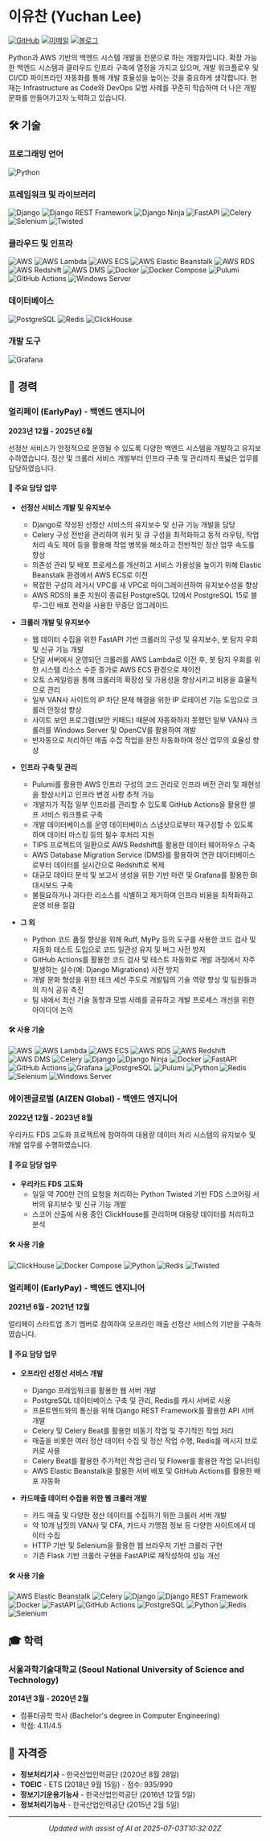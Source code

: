 # 이유찬 (Yuchan Lee)

[![GitHub](https://img.shields.io/badge/-lasuillard-181717?style=flat-square&logo=github&logoColor=white)](https://github.com/lasuillard)
[![이메일](https://img.shields.io/badge/-lasuillard@gmail.com-EA4335?style=flat-square&logo=gmail&logoColor=white)](mailto:lasuillard@gmail.com)
[![블로그](https://img.shields.io/badge/-blog.lasuillard.me-FF5722?style=flat-square&logo=blogger&logoColor=white)](https://blog.lasuillard.me)

Python과 AWS 기반의 백엔드 시스템 개발을 전문으로 하는 개발자입니다. 확장 가능한 백엔드 시스템과 클라우드 인프라 구축에 열정을 가지고 있으며, 개발 워크플로우 및 CI/CD 파이프라인 자동화를 통해 개발 효율성을 높이는 것을 중요하게 생각합니다. 현재는 Infrastructure as Code와 DevOps 모범 사례를 꾸준히 학습하며 더 나은 개발 문화를 만들어가고자 노력하고 있습니다.

## 🛠️ 기술

### 프로그래밍 언어
![Python](https://img.shields.io/badge/-Python-3776AB?style=flat-square&logo=Python&logoColor=white)

### 프레임워크 및 라이브러리
![Django](https://img.shields.io/badge/-Django-092E20?style=flat-square&logo=Django&logoColor=white)
![Django REST Framework](https://img.shields.io/badge/-Django_REST_Framework-A30000?style=flat-square&logo=Django&logoColor=white)
![Django Ninja](https://img.shields.io/badge/-Django_Ninja-092E20?style=flat-square&logo=Django&logoColor=white)
![FastAPI](https://img.shields.io/badge/-FastAPI-009688?style=flat-square&logo=FastAPI&logoColor=white)
![Celery](https://img.shields.io/badge/-Celery-37814A?style=flat-square&logo=Celery&logoColor=white)
![Selenium](https://img.shields.io/badge/-Selenium-43B02A?style=flat-square&logo=Selenium&logoColor=white)
![Twisted](https://img.shields.io/badge/-Twisted-000000?style=flat-square&logo=Python&logoColor=white)

### 클라우드 및 인프라
![AWS](https://img.shields.io/badge/-AWS-232F3E?style=flat-square&logo=amazon-aws&logoColor=white)
![AWS Lambda](https://img.shields.io/badge/-AWS_Lambda-FF9900?style=flat-square&logo=amazon-aws&logoColor=white)
![AWS ECS](https://img.shields.io/badge/-AWS_ECS-FF9900?style=flat-square&logo=amazon-aws&logoColor=white)
![AWS Elastic Beanstalk](https://img.shields.io/badge/-AWS_Elastic_Beanstalk-FF9900?style=flat-square&logo=amazon-aws&logoColor=white)
![AWS RDS](https://img.shields.io/badge/-AWS_RDS-FF9900?style=flat-square&logo=amazon-aws&logoColor=white)
![AWS Redshift](https://img.shields.io/badge/-AWS_Redshift-FF9900?style=flat-square&logo=amazon-aws&logoColor=white)
![AWS DMS](https://img.shields.io/badge/-AWS_DMS-FF9900?style=flat-square&logo=amazon-aws&logoColor=white)
![Docker](https://img.shields.io/badge/-Docker-2496ED?style=flat-square&logo=docker&logoColor=white)
![Docker Compose](https://img.shields.io/badge/-Docker_Compose-2496ED?style=flat-square&logo=docker&logoColor=white)
![Pulumi](https://img.shields.io/badge/-Pulumi-8A3391?style=flat-square&logo=pulumi&logoColor=white)
![GitHub Actions](https://img.shields.io/badge/-GitHub_Actions-2088FF?style=flat-square&logo=github-actions&logoColor=white)
![Windows Server](https://img.shields.io/badge/-Windows_Server-0078D6?style=flat-square&logo=windows&logoColor=white)

### 데이터베이스
![PostgreSQL](https://img.shields.io/badge/-PostgreSQL-336791?style=flat-square&logo=postgresql&logoColor=white)
![Redis](https://img.shields.io/badge/-Redis-DC382D?style=flat-square&logo=Redis&logoColor=white)
![ClickHouse](https://img.shields.io/badge/-ClickHouse-FFCC01?style=flat-square&logo=clickhouse&logoColor=black)

### 개발 도구
![Grafana](https://img.shields.io/badge/-Grafana-F46800?style=flat-square&logo=grafana&logoColor=white)

## 💼 경력

### 얼리페이 (EarlyPay) - 백엔드 엔지니어
**2023년 12월 - 2025년 6월**

선정산 서비스가 안정적으로 운영될 수 있도록 다양한 백엔드 시스템을 개발하고 유지보수하였습니다. 정산 및 크롤러 서비스 개발부터 인프라 구축 및 관리까지 폭넓은 업무를 담당하였습니다.

#### 📝 주요 담당 업무

- **선정산 서비스 개발 및 유지보수**
  - Django로 작성된 선정산 서비스의 유지보수 및 신규 기능 개발을 담당
  - Celery 구성 전반을 관리하여 워커 및 큐 구성을 최적화하고 동적 라우팅, 작업 처리 속도 제어 등을 활용해 작업 병목을 해소하고 전반적인 정산 업무 속도를 향상
  - 의존성 관리 및 배포 프로세스를 개선하고 서비스 가용성을 높이기 위해 Elastic Beanstalk 환경에서 AWS ECS로 이전
  - 복잡한 구성의 레거시 VPC를 새 VPC로 마이그레이션하여 유지보수성을 향상
  - AWS RDS의 표준 지원이 종료된 PostgreSQL 12에서 PostgreSQL 15로 블루-그린 배포 전략을 사용한 무중단 업그레이드

- **크롤러 개발 및 유지보수**
  - 웹 데이터 수집을 위한 FastAPI 기반 크롤러의 구성 및 유지보수, 봇 탐지 우회 및 신규 기능 개발
  - 단일 서버에서 운영되던 크롤러를 AWS Lambda로 이전 후, 봇 탐지 우회를 위한 시스템 리소스 수준 증가로 AWS ECS 환경으로 재이전
  - 오토 스케일링을 통해 크롤러의 확장성 및 가용성을 향상시키고 비용을 효율적으로 관리
  - 일부 VAN사 사이트의 IP 차단 문제 해결을 위한 IP 로테이션 기능 도입으로 크롤러 안정성 향상
  - 사이트 보안 프로그램(보안 키패드) 때문에 자동화하지 못했던 일부 VAN사 크롤러를 Windows Server 및 OpenCV를 활용하여 개발
  - 반자동으로 처리하던 매출 수집 작업을 완전 자동화하여 정산 업무의 효율성 향상

- **인프라 구축 및 관리**
  - Pulumi를 활용한 AWS 인프라 구성의 코드 관리로 인프라 버전 관리 및 재현성을 향상시키고 인프라 변경 사항 추적 가능
  - 개발자가 직접 일부 인프라를 관리할 수 있도록 GitHub Actions을 활용한 셀프 서비스 워크플로 구축
  - 개발 데이터베이스를 운영 데이터베이스 스냅샷으로부터 재구성할 수 있도록 하며 데이터 마스킹 등의 필수 후처리 지원
  - TIPS 프로젝트의 일환으로 AWS Redshift를 활용한 데이터 웨어하우스 구축
  - AWS Database Migration Service (DMS)를 활용하여 연관 데이터베이스로부터 데이터를 실시간으로 Redshift로 복제
  - 대규모 데이터 분석 및 보고서 생성을 위한 기반 마련 및 Grafana를 활용한 BI 대시보드 구축
  - 불필요하거나 과다한 리소스를 식별하고 제거하여 인프라 비용을 최적화하고 운영 비용 절감

- **그 외**
  - Python 코드 품질 향상을 위해 Ruff, MyPy 등의 도구를 사용한 코드 검사 및 자동화 테스트 도입으로 코드 일관성 유지 및 버그 사전 방지
  - GitHub Actions를 활용한 코드 검사 및 테스트 자동화로 개발 과정에서 자주 발생하는 실수(예: Django Migrations) 사전 방지
  - 개발 문화 형성을 위한 테크 세션 주도로 개발팀의 기술 역량 향상 및 팀원들과의 지식 공유 촉진
  - 팀 내에서 최신 기술 동향과 모범 사례를 공유하고 개발 프로세스 개선을 위한 아이디어 논의

#### 🛠️ 사용 기술
![AWS](https://img.shields.io/badge/-AWS-232F3E?style=flat-square&logo=amazon-aws&logoColor=white)
![AWS Lambda](https://img.shields.io/badge/-AWS_Lambda-FF9900?style=flat-square&logo=amazon-aws&logoColor=white)
![AWS ECS](https://img.shields.io/badge/-AWS_ECS-FF9900?style=flat-square&logo=amazon-aws&logoColor=white)
![AWS RDS](https://img.shields.io/badge/-AWS_RDS-FF9900?style=flat-square&logo=amazon-aws&logoColor=white)
![AWS Redshift](https://img.shields.io/badge/-AWS_Redshift-FF9900?style=flat-square&logo=amazon-aws&logoColor=white)
![AWS DMS](https://img.shields.io/badge/-AWS_DMS-FF9900?style=flat-square&logo=amazon-aws&logoColor=white)
![Celery](https://img.shields.io/badge/-Celery-37814A?style=flat-square&logo=Celery&logoColor=white)
![Django](https://img.shields.io/badge/-Django-092E20?style=flat-square&logo=Django&logoColor=white)
![Django Ninja](https://img.shields.io/badge/-Django_Ninja-092E20?style=flat-square&logo=Django&logoColor=white)
![Docker](https://img.shields.io/badge/-Docker-2496ED?style=flat-square&logo=docker&logoColor=white)
![FastAPI](https://img.shields.io/badge/-FastAPI-009688?style=flat-square&logo=FastAPI&logoColor=white)
![GitHub Actions](https://img.shields.io/badge/-GitHub_Actions-2088FF?style=flat-square&logo=github-actions&logoColor=white)
![Grafana](https://img.shields.io/badge/-Grafana-F46800?style=flat-square&logo=grafana&logoColor=white)
![PostgreSQL](https://img.shields.io/badge/-PostgreSQL-336791?style=flat-square&logo=postgresql&logoColor=white)
![Pulumi](https://img.shields.io/badge/-Pulumi-8A3391?style=flat-square&logo=pulumi&logoColor=white)
![Python](https://img.shields.io/badge/-Python-3776AB?style=flat-square&logo=Python&logoColor=white)
![Redis](https://img.shields.io/badge/-Redis-DC382D?style=flat-square&logo=Redis&logoColor=white)
![Selenium](https://img.shields.io/badge/-Selenium-43B02A?style=flat-square&logo=Selenium&logoColor=white)
![Windows Server](https://img.shields.io/badge/-Windows_Server-0078D6?style=flat-square&logo=windows&logoColor=white)

### 에이젠글로벌 (AIZEN Global) - 백엔드 엔지니어
**2022년 12월 - 2023년 8월**

우리카드 FDS 고도화 프로젝트에 참여하여 대용량 데이터 처리 시스템의 유지보수 및 개발 업무를 수행하였습니다.

#### 📝 주요 담당 업무

- **우리카드 FDS 고도화**
  - 일일 약 700만 건의 요청을 처리하는 Python Twisted 기반 FDS 스코어링 서버의 유지보수 및 신규 기능 개발
  - 스코어 산출에 사용 중인 ClickHouse를 관리하며 대용량 데이터를 처리하고 분석

#### 🛠️ 사용 기술
![ClickHouse](https://img.shields.io/badge/-ClickHouse-FFCC01?style=flat-square&logo=clickhouse&logoColor=black)
![Docker Compose](https://img.shields.io/badge/-Docker_Compose-2496ED?style=flat-square&logo=docker&logoColor=white)
![Python](https://img.shields.io/badge/-Python-3776AB?style=flat-square&logo=Python&logoColor=white)
![Redis](https://img.shields.io/badge/-Redis-DC382D?style=flat-square&logo=Redis&logoColor=white)
![Twisted](https://img.shields.io/badge/-Twisted-000000?style=flat-square&logo=Python&logoColor=white)

### 얼리페이 (EarlyPay) - 백엔드 엔지니어
**2021년 6월 - 2021년 12월**

얼리페이 스타트업 초기 멤버로 참여하여 오프라인 매출 선정산 서비스의 기반을 구축하였습니다.

#### 📝 주요 담당 업무

- **오프라인 선정산 서비스 개발**
  - Django 프레임워크를 활용한 웹 서버 개발
  - PostgreSQL 데이터베이스 구축 및 관리, Redis를 캐시 서버로 사용
  - 프론트엔드와의 통신을 위해 Django REST Framework를 활용한 API 서버 개발
  - Celery 및 Celery Beat를 활용한 비동기 작업 및 주기적인 작업 처리
  - 매출을 비롯한 여러 정산 데이터 수집 및 정산 작업 수행, Redis를 메시지 브로커로 사용
  - Celery Beat를 활용한 주기적인 작업 관리 및 Flower를 활용한 작업 모니터링
  - AWS Elastic Beanstalk을 활용한 서버 배포 및 GitHub Actions를 활용한 배포 자동화

- **카드매출 데이터 수집을 위한 웹 크롤러 개발**
  - 카드 매출 및 다양한 정산 데이터를 수집하기 위한 크롤러 서버 개발
  - 약 10개 남짓의 VAN사 및 CFA, 카드사 가맹점 정보 등 다양한 사이트에서 데이터 수집
  - HTTP 기반 및 Selenium을 활용한 웹 브라우저 기반 크롤러 구현
  - 기존 Flask 기반 크롤러 구현을 FastAPI로 재작성하여 성능 개선

#### 🛠️ 사용 기술
![AWS Elastic Beanstalk](https://img.shields.io/badge/-AWS_Elastic_Beanstalk-FF9900?style=flat-square&logo=amazon-aws&logoColor=white)
![Celery](https://img.shields.io/badge/-Celery-37814A?style=flat-square&logo=Celery&logoColor=white)
![Django](https://img.shields.io/badge/-Django-092E20?style=flat-square&logo=Django&logoColor=white)
![Django REST Framework](https://img.shields.io/badge/-Django_REST_Framework-A30000?style=flat-square&logo=Django&logoColor=white)
![Docker](https://img.shields.io/badge/-Docker-2496ED?style=flat-square&logo=docker&logoColor=white)
![FastAPI](https://img.shields.io/badge/-FastAPI-009688?style=flat-square&logo=FastAPI&logoColor=white)
![GitHub Actions](https://img.shields.io/badge/-GitHub_Actions-2088FF?style=flat-square&logo=github-actions&logoColor=white)
![PostgreSQL](https://img.shields.io/badge/-PostgreSQL-336791?style=flat-square&logo=postgresql&logoColor=white)
![Python](https://img.shields.io/badge/-Python-3776AB?style=flat-square&logo=Python&logoColor=white)
![Redis](https://img.shields.io/badge/-Redis-DC382D?style=flat-square&logo=Redis&logoColor=white)
![Selenium](https://img.shields.io/badge/-Selenium-43B02A?style=flat-square&logo=Selenium&logoColor=white)

## 🎓 학력

### 서울과학기술대학교 (Seoul National University of Science and Technology)
**2014년 3월 - 2020년 2월**

- 컴퓨터공학 학사 (Bachelor's degree in Computer Engineering)
- 학점: 4.11/4.5

## 📜 자격증

- **정보처리기사** - 한국산업인력공단 (2020년 8월 28일)
- **TOEIC** - ETS (2018년 9월 15일) - 점수: 935/990
- **정보기기운용기능사** - 한국산업인력공단 (2016년 12월 5일)
- **정보처리기능사** - 한국산업인력공단 (2015년 2월 5일)

---

<div align="center">

_Updated with assist of AI at 2025-07-03T10:32:02Z_

</div>
